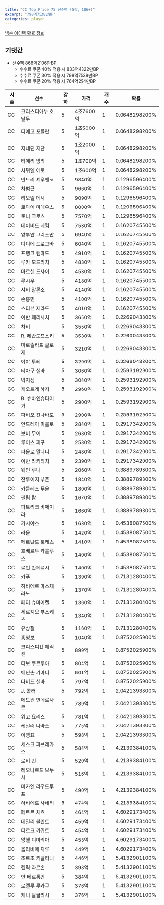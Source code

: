 ```yaml
---
title: "CC Top Price 75 선수팩 (5강, 106+)"
excerpt: "798억7538만BP"
categories: player
---
```

[넥슨 아이템 확률 정보](http://iteminfo.nexon.com/probability/fo4?sn=7333)

## 기댓값
  - 선수팩 868억2106만BP
    - 수수료 쿠폰 40% 적용 시 833억4822만BP
    - 수수료 쿠폰 30% 적용 시 798억7538만BP
    - 수수료 쿠폰 20% 적용 시 764억254만BP


|시즌|선수|강화|가격|개수|확률|
|---|---|---|---|---|---|
|CC|크리스티아누 호날두|5|4조7600억|1|0.0648298200%|
|CC|디에고 포를란|5|1조5000억|1|0.0648298200%|
|CC|지네딘 지단|5|1조2000억|1|0.0648298200%|
|CC|티에리 앙리|5|1조700억|1|0.0648298200%|
|CC|사뮈엘 에토|5|1조600억|1|0.0648298200%|
|CC|안드리 셰우첸코|5|9840억|1|0.1296596400%|
|CC|차범근|5|9660억|1|0.1296596400%|
|CC|리오넬 메시|5|9090억|1|0.1296596400%|
|CC|로타어 마테우스|5|8000억|1|0.1296596400%|
|CC|토니 크로스|5|7570억|1|0.1296596400%|
|CC|데이비드 베컴|5|7530억|1|0.1620745500%|
|CC|앙투안 그리즈만|5|6940억|1|0.1620745500%|
|CC|디디에 드로그바|5|6040억|1|0.1620745500%|
|CC|프랭크 램파드|5|4910억|1|0.1620745500%|
|CC|루카 모드리치|5|4830억|1|0.1620745500%|
|CC|마르셀 드사이|5|4530억|1|0.1620745500%|
|CC|루시우|5|4180억|1|0.1620745500%|
|CC|샤비 알론소|5|4140억|1|0.1620745500%|
|CC|손흥민|5|4100억|1|0.1620745500%|
|CC|스티븐 제라드|5|4010억|1|0.1620745500%|
|CC|이반 페리시치|5|3650억|1|0.2269043800%|
|CC|차비|5|3550억|1|0.2269043800%|
|CC|R. 레반도프스키|5|3530억|1|0.2269043800%|
|CC|미로슬라프 클로제|5|3210억|1|0.2269043800%|
|CC|야야 투레|5|3200억|1|0.2269043800%|
|CC|티아구 실바|5|3060억|1|0.2593192900%|
|CC|박지성|5|3040억|1|0.2593192900%|
|CC|게오르게 하지|5|2960억|1|0.2593192900%|
|CC|B. 슈바인슈타이거|5|2900억|1|0.2593192900%|
|CC|파비오 칸나바로|5|2900억|1|0.2593192900%|
|CC|안드레아 피를로|5|2840억|1|0.2917342000%|
|CC|보비 무어|5|2680억|1|0.2917342000%|
|CC|루이스 피구|5|2580억|1|0.2917342000%|
|CC|파올로 말디니|5|2480억|1|0.2917342000%|
|CC|이반 라키티치|5|2390억|1|0.2917342000%|
|CC|웨인 루니|5|2060억|1|0.3889789300%|
|CC|잔루이지 부폰|5|1840억|1|0.3889789300%|
|CC|카를레스 푸욜|5|1800억|1|0.3889789300%|
|CC|필립 람|5|1670억|1|0.3889789300%|
|CC|파트리크 비에이라|5|1660억|1|0.3889789300%|
|CC|카시야스|5|1630억|1|0.4538087500%|
|CC|라울|5|1420억|1|0.4538087500%|
|CC|페르난도 토레스|5|1410억|1|0.4538087500%|
|CC|호베르투 카를루스|5|1400억|1|0.4538087500%|
|CC|로빈 반페르시|5|1400억|1|0.4538087500%|
|CC|카푸|5|1390억|1|0.7131280400%|
|CC|하비에르 마스체라노|5|1370억|1|0.7131280400%|
|CC|페터 슈마이켈|5|1360억|1|0.7131280400%|
|CC|세르지오 부스케츠|5|1340억|1|0.7131280400%|
|CC|유상철|5|1160억|1|0.7131280400%|
|CC|홍명보|5|1040억|1|0.8752025900%|
|CC|크리스티안 에릭센|5|899억|1|0.8752025900%|
|CC|티보 쿠르투아|5|804억|1|0.8752025900%|
|CC|에딘손 카바니|5|801억|1|0.8752025900%|
|CC|다비드 실바|5|797억|1|0.8752025900%|
|CC|J. 콜러|5|792억|1|2.0421393800%|
|CC|에드윈 반데르사르|5|789억|1|2.0421393800%|
|CC|위고 요리스|5|781억|1|2.0421393800%|
|CC|케일러 나바스|5|775억|1|2.0421393800%|
|CC|이영표|5|598억|1|2.0421393800%|
|CC|세스크 파브레가스|5|584억|1|4.2139384100%|
|CC|로비 킨|5|520억|1|4.2139384100%|
|CC|레오나르도 보누치|5|516억|1|4.2139384100%|
|CC|미카엘 라우드루프|5|490억|1|4.2139384100%|
|CC|하비에르 사네티|5|474억|1|4.2139384100%|
|CC|페트르 체흐|5|464억|1|4.6029173400%|
|CC|데일리 블린트|5|459억|1|4.6029173400%|
|CC|디르크 카위트|5|454억|1|4.6029173400%|
|CC|앙헬 디마리아|5|453억|1|4.6029173400%|
|CC|올리비에 지루|5|449억|1|4.6029173400%|
|CC|조르조 키엘리니|5|446억|1|5.4132901100%|
|CC|헨릭 라르손|5|398억|1|5.4132901100%|
|CC|얀 베르통언|5|384억|1|5.4132901100%|
|CC|로멜루 루카쿠|5|376억|1|5.4132901100%|
|CC|케니 달글리시|5|376억|1|5.4132901100%|
